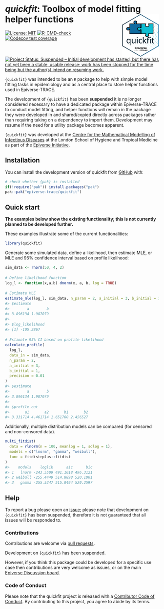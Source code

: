 
<!-- README.md is generated from README.Rmd. Please edit that file. -->
<!-- The code to render this README is stored in .github/workflows/render-readme.yaml -->
<!-- Variables marked with double curly braces will be transformed beforehand: -->
<!-- `packagename` is extracted from the DESCRIPTION file -->
<!-- `gh_repo` is extracted via a special environment variable in GitHub Actions -->

# *quickfit*: Toolbox of model fitting helper functions <img src="man/figures/logo.svg" align="right" width="120" />

<!-- badges: start -->

[![License:
MIT](https://img.shields.io/badge/License-MIT-yellow.svg)](https://opensource.org/licenses/MIT)
[![R-CMD-check](https://github.com/epiverse-trace/quickfit/actions/workflows/R-CMD-check.yaml/badge.svg)](https://github.com/epiverse-trace/quickfit/actions/workflows/R-CMD-check.yaml)
[![Codecov test
coverage](https://codecov.io/gh/epiverse-trace/quickfit/branch/main/graph/badge.svg)](https://app.codecov.io/gh/epiverse-trace/quickfit?branch=main)
[![Project Status: Suspended – Initial development has started, but
there has not yet been a stable, usable release; work has been stopped
for the time being but the author(s) intend on resuming
work.](https://www.repostatus.org/badges/latest/suspended.svg)](https://www.repostatus.org/#suspended)
<!-- badges: end -->

`{quickfit}` was intended to be an `R` package to help with simple model
fitting tasks in epidemiology and as a central place to store helper
functions used in Epiverse-TRACE.

The development of `{quickfit}` has been **suspended** it is no longer
considered necessary to have a dedicated package within Epiverse-TRACE
to conduct model fitting, and helper functions will remain in the
package they were developed in and shared/copied directly across
packages rather than requiring taking on a dependency to import them.
Development may resume if the need for a utility package becomes
apparent.

`{quickfit}` was developed at the [Centre for the Mathematical Modelling
of Infectious
Diseases](https://www.lshtm.ac.uk/research/centres/centre-mathematical-modelling-infectious-diseases)
at the London School of Hygiene and Tropical Medicine as part of the
[Epiverse Initiative](https://data.org/initiatives/epiverse/).

## Installation

You can install the development version of quickfit from
[GitHub](https://github.com/) with:

``` r
# check whether {pak} is installed
if(!require("pak")) install.packages("pak")
pak::pak("epiverse-trace/quickfit")
```

## Quick start

**The examples below show the existing functionality; this is not
currently planned to be developed further.**

These examples illustrate some of the current functionalities:

``` r
library(quickfit)
```

Generate some simulated data, define a likelihood, then estimate MLE, or
MLE and 95% confidence interval based on profile likelihood:

``` r
sim_data <- rnorm(50, 4, 2)

# Define likelihood function
log_l <- function(x,a,b) dnorm(x, a, b, log = TRUE)

# Estimate MLE
estimate_mle(log_l, sim_data, n_param = 2, a_initial = 3, b_initial = 1)
#> $estimate
#>        a        b 
#> 3.896134 1.987079 
#> 
#> $log_likelihood
#> [1] -105.2867

# Estimate 95% CI based on profile likelihood
calculate_profile(
  log_l, 
  data_in = sim_data, 
  n_param = 2, 
  a_initial = 3, 
  b_initial = 1, 
  precision = 0.01
)
#> $estimate
#>        a        b 
#> 3.896134 1.987079 
#> 
#> $profile_out
#>       a1       a2       b1       b2 
#> 3.331714 4.461714 1.651760 2.456527
```

Additionally, multiple distribution models can be compared (for censored
and non-censored data).

``` r
multi_fitdist(
  data = rlnorm(n = 100, meanlog = 1, sdlog = 1), 
  models = c("lnorm", "gamma", "weibull"), 
  func = fitdistrplus::fitdist
)
#>    models    loglik      aic      bic
#> 1   lnorm -243.5509 491.1018 496.3121
#> 2 weibull -255.4449 514.8898 520.1001
#> 3   gamma -255.5247 515.0494 520.2597
```

## Help

To report a bug please open an
[issue](https://github.com/epiverse-trace/quickfit/issues/new/choose);
please note that development on `{quickfit}` has been suspended,
therefore it is not guaranteed that all issues will be responded to.

### Contributions

Contributions are welcome via [pull
requests](https://github.com/epiverse-trace/quickfit/pulls).

Development on `{quickfit}` has been suspended.

However, if you think this package could be developed for a specific use
case then contributions are very welcome as issues, or on the main
[Epiverse Discussion
board](https://github.com/orgs/epiverse-trace/discussions).

### Code of Conduct

Please note that the quickfit project is released with a [Contributor
Code of
Conduct](https://github.com/epiverse-trace/.github/blob/main/CODE_OF_CONDUCT.md).
By contributing to this project, you agree to abide by its terms.
